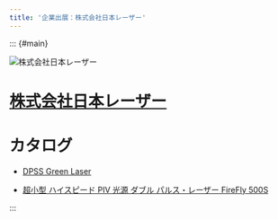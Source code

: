 ```yaml
---
title: '企業出展：株式会社日本レーザー'
---
```


::: {#main}

![株式会社日本レーザー](images/laser.png)

# [株式会社日本レーザー](http://piv.japanlaser.co.jp)

# カタログ

- <i class="fas fa-book-open"></i> [DPSS Green Laser](files/sponsors/laser/DPGL_2W.pdf)

- <i class="fas fa-book-open"></i> [超小型 ハイスピード PIV 光源 ダブル パルス・レーザー FireFly 500S](files/sponsors/laser/FireFly500S_100k.pdf)

:::

